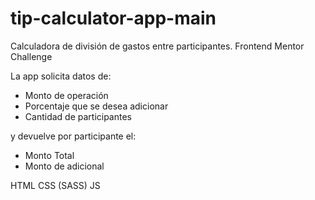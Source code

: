 # tip-calculator-app-main
Calculadora de división de gastos entre participantes. Frontend Mentor Challenge

La app solicita datos de:

- Monto de operación
- Porcentaje que se desea adicionar
- Cantidad de participantes

y devuelve por participante el:

- Monto Total
- Monto de adicional

HTML CSS (SASS) JS
